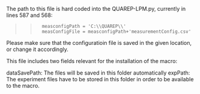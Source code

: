 The path to this file is hard coded into the QUAREP-LPM.py, currently in lines 587 and 568:

>>       measconfigPath = 'C:\\QUAREP\\'
>>       measConfigFile = measconfigPath+'measurementConfig.csv'

Please make sure that the configuratioin file is saved in the given location, or change it accordingly.

This file includes two fields relevant for the installation of the macro:

dataSavePath: The files will be saved in this folder automatically
expPath: The experiment files have to be stored in this folder in order to be available to the macro.
